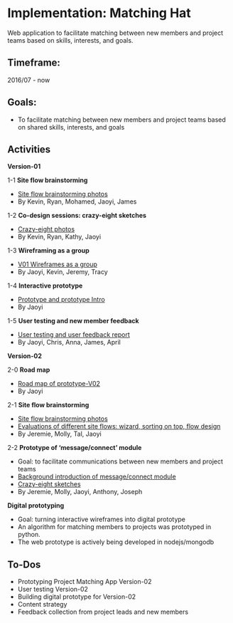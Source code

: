 # Implementation: Matching Hat

Web application to facilitate matching between new members and project teams based on skills, interests, and goals.

## Timeframe: 

2016/07 - now

## Goals: 

* To facilitate matching between new members and project teams based on shared skills, interests, and goals

## Activities

**Version-01**

1-1 **Site flow brainstorming**
* [Site flow brainstorming photos](./1-1_SiteFlow_V01_BrainstormPhotos/)
* By Kevin, Ryan, Mohamed, Jaoyi, James

1-2 **Co-design sessions: crazy-eight sketches** 
* [Crazy-eight photos](./1-2_DesignCrazyEights_V01_BrainstormPhotos/)
* By Kevin, Ryan, Kathy, Jaoyi

1-3 **Wireframing as a group**
* [V01 Wireframes as a group](.1-3_Wireframes_V01_byGroup_20160907.pdf) 
* By Jaoyi, Kevin, Jeremy, Tracy

1-4 **Interactive prototype**
* [Prototype and prototype Intro](./1-4_InteractivePrototypes_V01/PrototypeIntro_V01_20160117.pdf)
* By Jaoyi

1-5 **User testing and new member feedback**
* [User testing and user feedback report](./UserTesting-UserFeedback_V01_SummaryNotes_20170216.pdf) 
* By Jaoyi, Chris, Anna, James, April

**Version-02**

2-0 **Road map**
* [Road map of prototype-V02](./2-0_ProjectMatchingHat_V02_RoadMap_20170222.pdf)
* By Jaoyi

2-1 **Site flow brainstorming**
* [Site flow brainstorming photos](./2-1_SiteFlowEvaluations_V02/)
* [Evaluations of different site flows: wizard, sorting on top, flow design](././2-1_SiteFlowEvaluations_V02/SiteFlowEvaluationSummary_20170215.pdf)
* By Jeremie, Molly, Tal, Jaoyi

2-2 **Prototype of ‘message/connect’ module** 
* Goal: to facilitate communications between new members and project teams 
* [Background introduction of message/connect module](./2-2_DesignCrazyEights_V02-ConnectModule/ConnectModule_Background_20170208)
* [Crazy-eight sketches](./ConnectModule_CrazyEights_20170208.pdf)
* By Jeremie, Molly, Jaoyi, Anthony, Joseph

**Digital prototyping**
* Goal: turning interactive wireframes into digital prototype
* An algorithm for matching members to projects was prototyped in python. 
* The web prototype is actively being developed in nodejs/mongodb 

## To-Dos
* Prototyping Project Matching App Version-02
* User testing Version-02
* Building digital prototype for Version-02
* Content strategy 
* Feedback collection from project leads and new members



